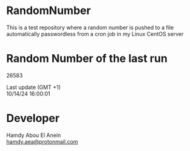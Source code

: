 # RandomNumber    
This is a test repository where a random number is pushed to a file automatically passwordless from a cron job in my Linux CentOS server    
# Random Number of the last run   
26583
      
Last update (GMT +1)    
10/14/24 16:00:01
# Developer    
Hamdy Abou El Anein   
hamdy.aea@protonmail.com
